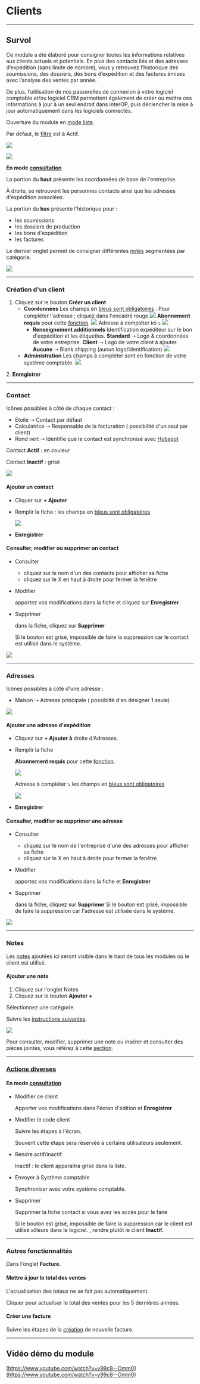 # Clients

---

## Survol

Ce module a été élaboré pour consigner toutes les informations relatives aux clients actuels et potentiels. En plus des contacts liés et des adresses d’expédition (sans limite de nombre), vous y retrouvez l’historique des soumissions, des dossiers, des bons d’expédition et des factures émises avec l’analyse des ventes par année.

De plus, l’utilisation de nos passerelles de connexion à votre logiciel comptable et/ou logiciel CRM permettent également de créer ou mettre ces informations à jour à un seul endroit dans interOP, puis déclencher la mise à jour automatiquement dans les logiciels connectés.

Ouverture du module en [mode liste](https://app.clickup.com/9017115504/v/dc/8cqcgvg-21377/8cqcgvg-17257?block=block-56d3904d-8421-44c4-8d23-f01b57d0f037).

Par défaut, le [filtre](https://app.clickup.com/9017115504/v/dc/8cqcgvg-21377/8cqcgvg-17257?block=block-d334b8fe-d65e-4449-a1d9-a27c07e19a53) est à Actif.

![](../../static/img/Clients_liste.png)

![](../../static/img/Clients_2_filtre.png)

**En mode** [**consultation**](https://app.clickup.com/9017115504/v/dc/8cqcgvg-21377/8cqcgvg-17257?block=block-fab2c14a-4d75-4bad-9f1c-ba1f4f2460a3)

La portion du **haut** présente les coordonnées de base de l'entreprise.

À droite, se retrouvent les personnes contacts ainsi que les adresses d'expédition associées.

La portion du **bas** présente l'historique pour :

- les soumissions
- les dossiers de production
- les bons d'expédition
- les factures

Le dernier onglet permet de consigner différentes [notes](https://app.clickup.com/9017115504/v/dc/8cqcgvg-25937/8cqcgvg-26797?block=block-5a6456ba-b0e7-4627-a40b-138e6c08bd0c) segmentées par catégorie.

![](../../static/img/Clients_3.png)

---

### Création d'un client

1. Cliquez sur le bouton **Créer un client**
   - **Coordonnées**
     Les champs en [bleus sont obligatoires](https://app.clickup.com/9017115504/v/dc/8cqcgvg-21377/8cqcgvg-17257?block=block-aeef2813-739d-4f73-8be3-fad739556f61) .
     Pour compléter l'adresse ; cliquez dans l'encadré rouge.![](https://t9017115504.p.clickup-attachments.com/t9017115504/51b7ea23-6654-42b1-9349-5594944d11dd/image.png)
     **Abonnement requis** pour cette [fonction](https://app.clickup.com/9017115504/v/dc/8cqcgvg-25937/8cqcgvg-27177?block=block-2e10d61b-8a21-40a6-bb11-4d5cbc05c3f7).
     ![](https://t9017115504.p.clickup-attachments.com/t9017115504/fb8511e4-23ea-4b14-8886-c7fd93d2de46/Screenshot%202025-01-23%20at%2011.40.14%E2%80%AFAM.png)
     Adresse à compléter ici ⤵️ ![](https://t9017115504.p.clickup-attachments.com/t9017115504/75c94d09-fba4-4e85-9348-3bd9f0321dbc/image.png)
     - **Renseignement additionnels**
       Identification expéditeur sur le bon d'expédition et les étiquettes.
       **Standard** ➝ Logo & coordonnées de votre entreprise.
       **Client** ➝ Logo de votre client à ajouter.
       **Aucune** ➝ Blank shipping (aucun logo/identification) ![](https://t9017115504.p.clickup-attachments.com/t9017115504/75ec3e06-9543-4706-b746-7b592caf0451/Screenshot%202025-01-22%20at%2010.39.25%E2%80%AFAM.png)
   - **Administration**
     Les champs à compléter sont en fonction de votre système comptable.
     ![](https://t9017115504.p.clickup-attachments.com/t9017115504/fc178dfe-50e9-4b7d-aeb3-ade3c1211531/image.png)

2\. **Enregistrer**

---

### **Contact**

Icônes possibles à côté de chaque contact :

- Étoile ➝ Contact par défaut
- Calculatrice ➝ Responsable de la facturation ( possibilité d'un seul par client)
- Rond vert ➝ Identifie que le contact est synchronisé avec [Hubspot](https://app.clickup.com/9017115504/v/dc/8cqcgvg-25937/8cqcgvg-27077?block=block-50ac6ca8-f137-49bb-a9c9-b295a6682714)

Contact **Actif** : en couleur

Contact **Inactif** : grisé

![](https://t9017115504.p.clickup-attachments.com/t9017115504/525e9914-0e48-4580-af47-593136e8c7f4/Screenshot%202025-01-23%20at%202.07.01%E2%80%AFPM.png)

#### Ajouter un contact

- Cliquer sur **\+ Ajouter**
- Remplir la fiche : les champs en [bleus sont obligatoires](https://app.clickup.com/9017115504/v/dc/8cqcgvg-21377/8cqcgvg-17257?block=block-aeef2813-739d-4f73-8be3-fad739556f61)

  ![](https://t9017115504.p.clickup-attachments.com/t9017115504/9b92e809-b8e6-4ba0-8813-a6a07922e567/Screenshot%202025-01-23%20at%201.55.53%E2%80%AFPM.png)

- **Enregistrer**

#### Consulter, modifier ou supprimer un contact

- Consulter

  - cliquez sur le nom d'un des contacts pour afficher sa fiche
  - cliquez sur le X en haut à droite pour fermer la fenêtre

- Modifier

  apportez vos modifications dans la fiche et cliquez sur **Enregistrer**

- Supprimer

  dans la fiche, cliquez sur **Supprimer**

  Si le bouton est grisé, impossible de faire la suppression car le contact est utilisé dans le système.

![](https://t9017115504.p.clickup-attachments.com/t9017115504/9c5bcf3f-a1cd-4c90-9ff9-9c29089049ef/Screenshot%202025-01-23%20at%202.07.51%E2%80%AFPM.png)

---

### Adresses

Icônes possibles à côté d'une adresse :

- Maison ➝ Adresse principale ( possiblité d'en désigner 1 seule)

![](https://t9017115504.p.clickup-attachments.com/t9017115504/da1f4a2a-abe9-41f8-81e8-d1f309dd4a81/Screenshot%202025-01-23%20at%202.40.18%E2%80%AFPM.png)

#### Ajouter une adresse d'expédition

- Cliquez sur **\+ Ajouter à** droite d'Adresses.
- Remplir la fiche

  **Abonnement requis** pour cette [fonction](https://app.clickup.com/9017115504/v/dc/8cqcgvg-25937/8cqcgvg-27177?block=block-2e10d61b-8a21-40a6-bb11-4d5cbc05c3f7).

  ![](https://t9017115504.p.clickup-attachments.com/t9017115504/3406ff3e-57a9-4524-913c-01f5307abd21/image.png)

  Adresse à compléter ⤵️ les champs en [bleus sont obligatoires](https://app.clickup.com/9017115504/v/dc/8cqcgvg-21377/8cqcgvg-17257?block=block-aeef2813-739d-4f73-8be3-fad739556f61)

  ![](https://t9017115504.p.clickup-attachments.com/t9017115504/f1f81cbf-b949-4610-96ce-212a1587bf79/Screenshot%202025-01-23%20at%202.37.53%E2%80%AFPM.png)

- **Enregistrer**

#### Consulter, modifier ou supprimer une adresse

- Consulter

  - cliquez sur le nom de l'entreprise d'une des adresses pour afficher sa fiche
  - cliquez sur le X en haut à droite pour fermer la fenêtre

- Modifier

  apportez vos modifications dans la fiche et **Enregistrer**

- Supprimer

  dans la fiche, cliquez sur **Supprimer** Si le bouton est grisé, impossible de faire la suppression car l'adresse est utilisée dans le système.

![](https://t9017115504.p.clickup-attachments.com/t9017115504/e21bcb9f-350a-4bdc-b61a-98694b56f5d6/Screenshot%202025-01-23%20at%202.39.19%E2%80%AFPM.png)

---

### Notes

Les [notes](https://app.clickup.com/9017115504/v/dc/8cqcgvg-21377/8cqcgvg-17257?block=block-420eb67f-36d7-4f80-9b26-17ac642f4cd5) ajoutées ici seront visible dans le haut de tous les modules où le client est utilisé.

#### Ajouter une note

1. Cliquez sur l'onglet Notes
2. Cliquez sur le bouton **Ajouter +**

Sélectionnez une catégorie.

Suivre les [instructions suivantes](https://app.clickup.com/9017115504/v/dc/8cqcgvg-21377/8cqcgvg-17257?block=block-f629445e-37c8-4518-83ba-9e80b9267668).

![](https://t9017115504.p.clickup-attachments.com/t9017115504/4837966c-9b1b-4ead-8058-e23766afd9c5/Module%20Clients%20-%20Notes.png)

Pour consulter, modifier, supprimer une note ou insérer et consulter des pièces jointes, vous référez à cette [section](https://app.clickup.com/9017115504/v/dc/8cqcgvg-21377/8cqcgvg-17257?block=block-1f474c9b-58a9-4128-a20e-cd371aa4ac37).

---

### [Actions diverses](https://app.clickup.com/9017115504/v/dc/8cqcgvg-21377/8cqcgvg-17257?block=block-dfe6c8ce-fe79-4b29-bee3-9695d2ea4ab7)

#### En mode [consultation](https://app.clickup.com/9017115504/v/dc/8cqcgvg-21377/8cqcgvg-17257?block=block-fab2c14a-4d75-4bad-9f1c-ba1f4f2460a3)

- Modifier ce client

  Apporter vos modifications dans l'écran d'édition et **Enregistrer**

- Modifier le code client

  Suivre les étapes à l'écran.

  Souvent cette étape sera réservée à certains utilisateurs seulement.

- Rendre actif/inactif

  Inactif : le client apparaitra grisé dans la liste.

- Envoyer à Système comptable

  Synchroniser avec votre système comptable.

- Supprimer

  Supprimer la fiche contact si vous avez les accès pour le faire

  Si le bouton est grisé, impossible de faire la suppression car le client est utilisé ailleurs dans le logiciel. , rendre plutôt le client **Inactif.**

---

### Autres fonctionnalités

Dans l'onglet **Facture.**

#### Mettre à jour le total des ventes

L'actualisation des totaux ne se fait pas automatiquement.

Cliquer pour actualiser le total des ventes pour les 5 dernières années.

#### Créer une facture

Suivre les étapes de la [création](https://app.clickup.com/9017115504/v/dc/8cqcgvg-21377/8cqcgvg-17497?block=block-70a68f39-4342-45db-a2a7-0e1511584dc8) de nouvelle facture.

---

## Vidéo démo du module

[https://www.youtube.com/watch?v=y99c8--Omm0](https://www.youtube.com/watch?v=y99c8--Omm0)
